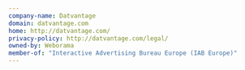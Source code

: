 ```yaml
---
company-name: Datvantage
domain: datvantage.com
home: http://datvantage.com/
privacy-policy: http://datvantage.com/legal/
owned-by: Weborama
member-of: "Interactive Advertising Bureau Europe (IAB Europe)"
---
```




